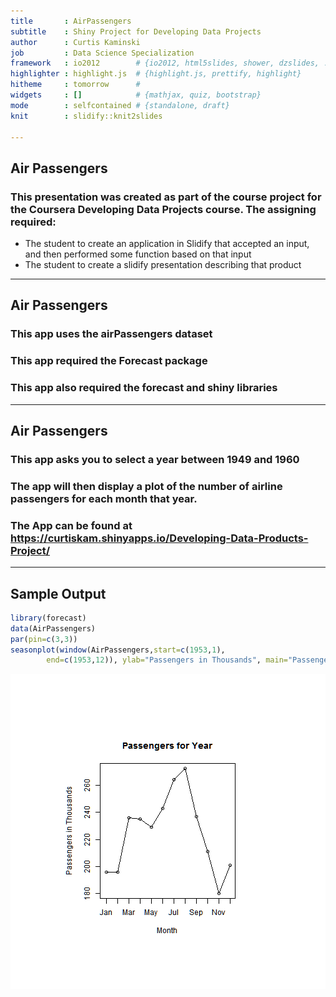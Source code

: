 ```yaml
---
title       : AirPassengers
subtitle    : Shiny Project for Developing Data Projects
author      : Curtis Kaminski
job         : Data Science Specialization
framework   : io2012        # {io2012, html5slides, shower, dzslides, ...}
highlighter : highlight.js  # {highlight.js, prettify, highlight}
hitheme     : tomorrow      # 
widgets     : []            # {mathjax, quiz, bootstrap}
mode        : selfcontained # {standalone, draft}
knit        : slidify::knit2slides

--- 
```


## Air Passengers
### This presentation was created as part of the course project for the Coursera Developing Data Projects course. The assigning required:

* The student to create an application in Slidify that accepted an input, and then performed some function based on that input
* The student to create a slidify presentation describing that product

--- 

## Air Passengers
### This app uses the airPassengers dataset
### This app required the Forecast package
### This app also required the forecast and shiny libraries

---
## Air Passengers

### This app asks you to select a year between 1949 and 1960
### The app will then display a plot of the number of airline passengers for each month that year.
### The App can be found at https://curtiskam.shinyapps.io/Developing-Data-Products-Project/

---

## Sample Output


```r
library(forecast)
data(AirPassengers)
par(pin=c(3,3))
seasonplot(window(AirPassengers,start=c(1953,1),
        end=c(1953,12)), ylab="Passengers in Thousands", main="Passengers for Year")
```

![plot of chunk samplePlot](assets/fig/samplePlot-1.png) 
